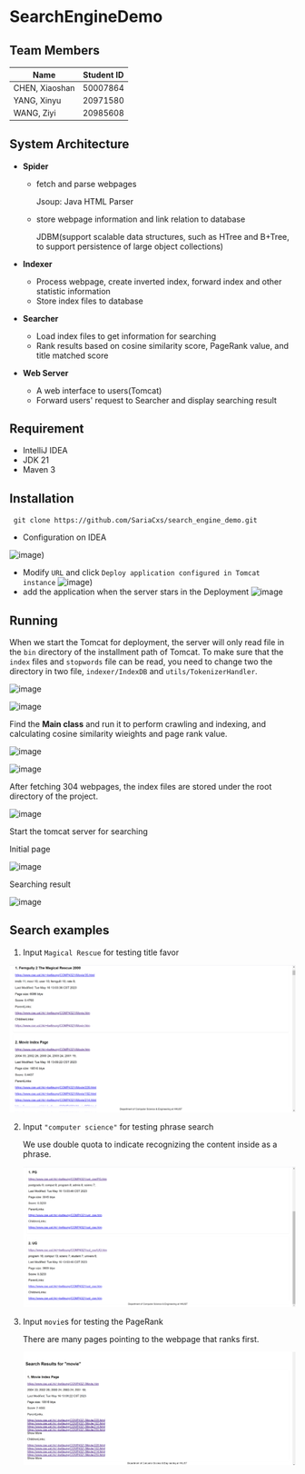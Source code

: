 # SearchEngineDemo

## Team Members

| Name           | Student ID |
| -------------- | ---------- |
| CHEN, Xiaoshan | 50007864   |
| YANG, Xinyu    | 20971580   |
| WANG, Ziyi     | 20985608   |

## System Architecture

* **Spider**

  * fetch and parse webpages 

    Jsoup: Java HTML Parser

  * store webpage information and link relation to database

    JDBM(support scalable data structures, such as HTree and B+Tree, to support persistence of large object collections)

* **Indexer**

  * Process webpage, create inverted index, forward index and other statistic information
  * Store index files to database

* **Searcher**

  * Load index files to get information for searching
  * Rank results based on cosine similarity score, PageRank value, and title matched score

* **Web Server**

  * A web interface to users(Tomcat)
  * Forward users' request to Searcher and display searching result

## Requirement

- IntelliJ IDEA
- JDK 21
- Maven 3


## Installation

```
 git clone https://github.com/SariaCxs/search_engine_demo.git
```

* Configuration on IDEA

![image](https://github.com/SariaCxs/SearchEngineDemo/blob/main/image/initial.png))
* Modify `URL`  and click `Deploy application configured in Tomcat instance`
![image](https://github.com/SariaCxs/SearchEngineDemo/blob/main/image/config.png))
* add the application when the server stars in the Deployment
![image](https://github.com/SariaCxs/SearchEngineDemo/assets/56586001/26b1f09f-a22f-4a1e-8394-a58e5986aece)



## Running 

When we start the Tomcat for deployment, the server will only read file in the `bin` directory of the installment path of Tomcat. To make sure that the `index` files and `stopwords` file can be read, you need to change two the directory in two file, `indexer/IndexDB` and `utils/TokenizerHandler`.

![image](https://github.com/SariaCxs/SearchEngineDemo/blob/main/image/indedb_dir.png)

![image](https://github.com/SariaCxs/SearchEngineDemo/blob/main/image/stopwords.png)

Find the **Main class** and run it to perform crawling and indexing, and calculating cosine similarity wieights and page rank value.

![image](https://github.com/SariaCxs/SearchEngineDemo/blob/main/image/main.png)

![image](https://github.com/SariaCxs/SearchEngineDemo/blob/main/image/finish_fetching.png)

After fetching 304 webpages, the index files are stored under the root directory of the project. 

![image](https://github.com/SariaCxs/SearchEngineDemo/blob/main/image/db.png)

Start the tomcat server for searching

Initial page 

![image](https://github.com/SariaCxs/SearchEngineDemo/blob/main/image/initial.png)

Searching result 

![image](https://github.com/SariaCxs/SearchEngineDemo/blob/main/image/book.png)

## Search examples

1. Input `Magical Rescue` for testing title favor

![image](https://github.com/SariaCxs/SearchEngineDemo/blob/main/image/Magical_Rescue.png)

2. Input `"computer science"` for testing phrase search

   We use double quota to indicate recognizing the content inside as a phrase.

   ![image](https://github.com/SariaCxs/SearchEngineDemo/blob/main/image/computer_science.png)

3. Input `movie`s for testing the PageRank 

   There are many pages pointing to the webpage that ranks first.

   ![image](https://github.com/SariaCxs/SearchEngineDemo/blob/main/image/movies.png)
